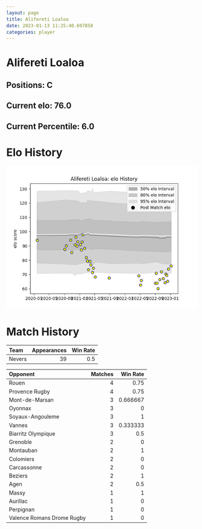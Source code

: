 ```yaml
---  
layout: page  
title: Alifereti Loaloa  
date: 2023-01-13 11:25:40.697858  
categories: player  
---
```

# Alifereti Loaloa

## Positions: C

## Current elo: 76.0

## Current Percentile: 6.0

# Elo History


![elo history](history_AliferetiLoaloa.png)
# Match History


| Team   |   Appearances |   Win Rate |
|:-------|--------------:|-----------:|
| Nevers |            39 |        0.5 |

| Opponent                   |   Matches |   Win Rate |
|:---------------------------|----------:|-----------:|
| Rouen                      |         4 |   0.75     |
| Provence Rugby             |         4 |   0.75     |
| Mont-de-Marsan             |         3 |   0.666667 |
| Oyonnax                    |         3 |   0        |
| Soyaux-Angouleme           |         3 |   1        |
| Vannes                     |         3 |   0.333333 |
| Biarritz Olympique         |         3 |   0.5      |
| Grenoble                   |         2 |   0        |
| Montauban                  |         2 |   1        |
| Colomiers                  |         2 |   0        |
| Carcassonne                |         2 |   0        |
| Beziers                    |         2 |   1        |
| Agen                       |         2 |   0.5      |
| Massy                      |         1 |   1        |
| Aurillac                   |         1 |   0        |
| Perpignan                  |         1 |   0        |
| Valence Romans Drome Rugby |         1 |   0        |
